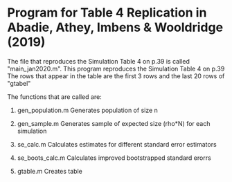 # Program for Table 4 Replication in Abadie, Athey, Imbens & Wooldridge (2019)

The file that reproduces the Simulation Table 4 on p.39 is called "main_jan2020.m". 
This program reproduces the Simulation Table 4 on p.39
The rows that appear in the table are the first 3 rows and the last 20 rows of "gtabel" 

The functions that are called are:

1) gen_population.m
Generates population of size n

2) gen_sample.m
Generates sample of expected size (rho*N) for each simulation

3) se_calc.m
Calculates estimates for different standard error estimators 

4) se_boots_calc.m
Calculates improved bootstrapped standard erorrs 

5) gtable.m
Creates table
